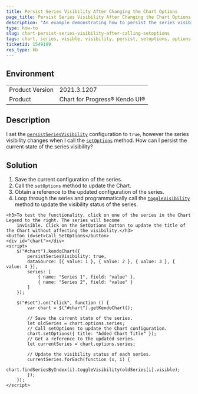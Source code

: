 ```yaml
---
title: Persist Series Visibility After Changing the Chart Options
page_title: Persist Series Visibility After Changing the Chart Options | Kendo UI Chart for jQuery
description: "An example demonstrating how to persist the series visibility after the setOptions method is called."
type: how-to
slug: chart-persist-series-visibility-after-calling-setoptions
tags: chart, series, visible, visibility, persist, setoptions, options, togglevisibility, toggle
ticketid: 1549189
res_type: kb
---
```


## Environment

<table>
	<tr>
		<td>Product Version</td>
		<td>2021.3.1207</td>
	</tr>
	<tr>
		<td>Product</td>
		<td>Chart for Progress® Kendo UI®</td>
	</tr>
</table>

## Description

I set the [`persistSeriesVisibility`](/api/javascript/dataviz/ui/chart/configuration/persistseriesvisibility) configuration to `true`, however the series visibility changes when I call the [`setOptions`](/api/javascript/dataviz/ui/chart/methods/setoptions) method. How can I persist the current state of the series visibility?

## Solution

1. Save the current configuration of the series.
1. Call the `setOptions` method to update the Chart.
1. Obtain a reference to the updated configuration of the series.
1. Loop through the series and programmatically call the [`toggleVisibility`](/api/javascript/dataviz/chart/chart_series/methods/togglevisibility) method to update the visibility status of the series.

```dojo
<h3>To test the functionality, click on one of the series in the Chart Legend to the right. The series will become
    invisible. Click on the SetOptions button to update the title of the Chart without affecting the visibility.</h3>
<button id=set>Call SetOptions</button>
<div id="chart"></div>
<script>
    $("#chart").kendoChart({
        persistSeriesVisibility: true,
        dataSource: [{ value: 1 }, { value: 2 }, { value: 3 }, { value: 4 }],
        series: [
            { name: "Series 1", field: "value" },
            { name: "Series 2", field: "value" }
        ]
    });

    $("#set").on("click", function () {
        var chart = $("#chart").getKendoChart();

        // Save the current state of the series.
        let oldSeries = chart.options.series;
        // Call setOptions to update the Chart configuration.
        chart.setOptions({ title: "Added Chart Title" });
        // Get a reference to the updated series.
        let currentSeries = chart.options.series;

        // Update the visibility status of each series.
        currentSeries.forEach(function (x, i) {
            chart.findSeriesByIndex(i).toggleVisibility(oldSeries[i].visible);
        });
    });
</script>
```